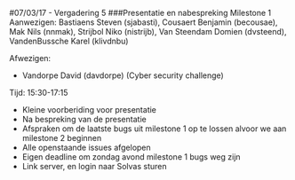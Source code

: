 #07/03/17 - Vergadering 5
###Presentatie en nabespreking Milestone 1
Aanwezigen: Bastiaens Steven (sjabasti), Cousaert Benjamin (becousae), Mak Nils (nnmak), Strijbol Niko (nistrijb), Van Steendam Domien (dvsteend), VandenBussche Karel (klivdnbu)  

Afwezigen:
 * Vandorpe David (davdorpe) (Cyber security challenge)


Tijd: 15:30-17:15
* Kleine voorberiding voor presentatie
* Na bespreking van de presentatie
* Afspraken om de laatste bugs uit milestone 1 op te lossen alvoor we aan milestone 2 beginnen
* Alle openstaande issues afgelopen
* Eigen deadline om zondag avond milestone 1 bugs weg zijn
* Link server, en login naar Solvas sturen
